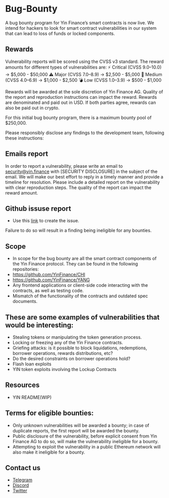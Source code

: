 # Bug-Bounty
A bug bounty program for Yin Finance’s smart contracts is now live. We intend for hackers to look for smart contract vulnerabilities in our system that can lead to loss of funds or locked components.
## Rewards

Vulnerability reports will be scored using the CVSS v3 standard. The reward amounts for different types of vulnerabilities are:
⚡️ Critical (CVSS 9.0–10.0)
→ $5,000 - $50,000
⚠️ Major (CVSS 7.0–8.9)
→ $2,500 - $5,000​
🔔 Medium (CVSS 4.0–6.9)
→ $1,000 - $2,500
💣 Low (CVSS 1.0–3.9)
→ $500 - $1,000

Rewards will be awarded at the sole discretion of Yin Finance AG. Quality of the report and reproduction instructions can impact the reward. Rewards are denominated and paid out in USD. If both parties agree, rewards can also be paid out in crypto.

For this initial bug bounty program, there is a maximum bounty pool of $250,000.

Please responsibly disclose any findings to the development team, following these instructions:

## Emails report

In order to report a vulnerability, please write an email to security@yin.finance with [SECURITY DISCLOSURE] in the subject of the email.
We will make our best effort to reply in a timely manner and provide a timeline for resolution.
Please include a detailed report on the vulnerability with clear reproduction steps. The quality of the report can impact the reward amount.
## Github issuse report
* Use this [link](https://github.com/YinFinance/Bug-Bounty/issues/new?assignees=&labels=&template=bug_report.md&title=) to create the issue.


Failure to do so will result in a finding being ineligible for any bounties.

## Scope
* In scope for the bug bounty are all the smart contract components of the Yin Finance protocol. They can be found in the following repositories:
* https://github.com/YinFinance/CHI
* https://github.com/YinFinance/YANG
* Any frontend applications or client-side code interacting with the contracts, as well as testing code.
* Mismatch of the functionality of the contracts and outdated spec documents.

## These are some examples of vulnerabilities that would be interesting:

* Stealing tokens or manipulating the token generation process.
* Locking or freezing any of the Yin Finance contracts.
* Griefing attacks: is it possible to block liquidations, redemptions, borrower operations, rewards distributions, etc?
* Do the desired constraints on borrower operations hold?
* Flash loan exploits
* YIN token exploits involving the Lockup Contracts

##  Resources
* YIN README(WIP)

## Terms for eligible bounties:

* Only unknown vulnerabilities will be awarded a bounty; in case of duplicate reports, the first report will be awarded the bounty.
* Public disclosure of the vulnerability, before explicit consent from Yin Finance AG to do so, will make the vulnerability ineligible for a bounty.
* Attempting to exploit the vulnerability in a public Ethereum network will also make it ineligible for a bounty.

## Contact us
* [Telegram](https://t.me/YinFinance)
* [Discord](https://discord.com/invite/XV2FF2QUPR)
* [Twitter](https://twitter.com/YinFinance)
